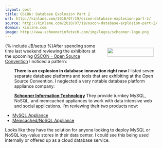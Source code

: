 ```yaml
---
layout: post
title: OSCON: Database Explosion Part 2
url: http://kinlane.com/2010/07/19/oscon-database-explosion-part-2/
source: http://kinlane.com/2010/07/19/oscon-database-explosion-part-2/
domain: kinlane.com
image: http://www.schoonerinfotech.com/img/logos/schooner-logo.png
---
```

{% include JB/setup %}<img class="alignnone" style="padding: 15px;" title="Schooner Information Technology" src="http://www.schoonerinfotech.com/img/logos/schooner-logo.png" alt="" width="153" height="29" align="right" />After spending some time last weekend reviewing the exhibitors at the upcoming <a href="http://www.oscon.com/oscon2010/" target="_blank">OSCON - Open Source Convention</a> I noticed a pattern:
<p style="padding-left: 30px;"><strong>There is an explosion in database innovation right now</strong>
I listed seven separate database platforms and tools that are exhibiting at the Open Source Convention. I neglected a very notable database platform appliance company:
<p style="padding-left: 30px;"><a href="http://www.schoonerinfotech.com/" target="_blank"><strong>Schooner Information Technology</strong></a>
They provide turnkey MySQL, NoSQL, and memcached appliances to work with data intensive web and social applications. I'm reviewing their two products now:
<ul class="mainlist">
	<li><a href="http://www.schoonerinfotech.com/products/mysql_appliance" target="_blank">MySQL Appliance</a></li>
	<li><a href="http://www.schoonerinfotech.com/products/memcached_nosql_cache_appliance" target="_blank">Memcached/NoSQL Appliance</a></li>
</ul>
Looks like they have the solution for anyone looking to deploy MySQL or NoSQL key-value stores in their data center. I could see this being used internally or offered up as a cloud database service.